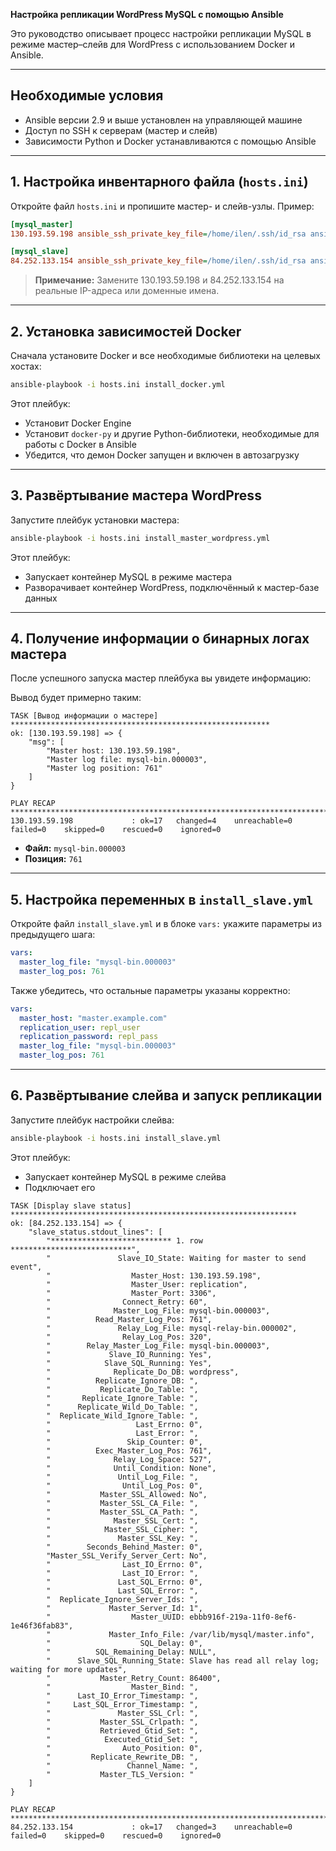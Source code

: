 **Настройка репликации WordPress MySQL с помощью Ansible**

Это руководство описывает процесс настройки репликации MySQL в режиме мастер–слейв для WordPress с использованием Docker и Ansible.

---

## Необходимые условия

- Ansible версии 2.9 и выше установлен на управляющей машине
- Доступ по SSH к серверам (мастер и слейв)
- Зависимости Python и Docker устанавливаются с помощью Ansible

---

## 1. Настройка инвентарного файла (`hosts.ini`)

Откройте файл `hosts.ini` и пропишите мастер- и слейв-узлы. Пример:

```ini
[mysql_master]
130.193.59.198 ansible_ssh_private_key_file=/home/ilen/.ssh/id_rsa ansible_user=ilen

[mysql_slave]
84.252.133.154 ansible_ssh_private_key_file=/home/ilen/.ssh/id_rsa ansible_user=ilen
```

> **Примечание:** Замените 130.193.59.198 и 84.252.133.154 на реальные IP-адреса или доменные имена.

---

## 2. Установка зависимостей Docker

Сначала установите Docker и все необходимые библиотеки на целевых хостах:

```bash
ansible-playbook -i hosts.ini install_docker.yml
```

Этот плейбук:

- Установит Docker Engine
- Установит `docker-py` и другие Python-библиотеки, необходимые для работы с Docker в Ansible
- Убедится, что демон Docker запущен и включен в автозагрузку

---

## 3. Развёртывание мастера WordPress

Запустите плейбук установки мастера:

```bash
ansible-playbook -i hosts.ini install_master_wordpress.yml
```

Этот плейбук:

- Запускает контейнер MySQL в режиме мастера
- Разворачивает контейнер WordPress, подключённый к мастер-базе данных

---

## 4. Получение информации о бинарных логах мастера

После успешного запуска мастер плейбука вы увидете информацию:

Вывод будет примерно таким:

```
TASK [Вывод информации о мастере] **********************************************************
ok: [130.193.59.198] => {
    "msg": [
        "Master host: 130.193.59.198",
        "Master log file: mysql-bin.000003",
        "Master log position: 761"
    ]
}

PLAY RECAP *********************************************************************************
130.193.59.198             : ok=17   changed=4    unreachable=0    failed=0    skipped=0    rescued=0    ignored=0

```

- **Файл:** `mysql-bin.000003`
- **Позиция:** `761`

---

## 5. Настройка переменных в `install_slave.yml`

Откройте файл `install_slave.yml` и в блоке `vars:` укажите параметры из предыдущего шага:

```yaml
vars:
  master_log_file: "mysql-bin.000003"
  master_log_pos: 761
```

Также убедитесь, что остальные параметры указаны корректно:

```yaml
vars:
  master_host: "master.example.com"
  replication_user: repl_user
  replication_password: repl_pass
  master_log_file: "mysql-bin.000003"
  master_log_pos: 761
```

---

## 6. Развёртывание слейва и запуск репликации

Запустите плейбук настройки слейва:

```bash
ansible-playbook -i hosts.ini install_slave.yml
```

Этот плейбук:

- Запускает контейнер MySQL в режиме слейва
- Подключает его

```
TASK [Display slave status] ****************************************************************
ok: [84.252.133.154] => {
    "slave_status.stdout_lines": [
        "*************************** 1. row ***************************",
        "               Slave_IO_State: Waiting for master to send event",
        "                  Master_Host: 130.193.59.198",
        "                  Master_User: replication",
        "                  Master_Port: 3306",
        "                Connect_Retry: 60",
        "              Master_Log_File: mysql-bin.000003",
        "          Read_Master_Log_Pos: 761",
        "               Relay_Log_File: mysql-relay-bin.000002",
        "                Relay_Log_Pos: 320",
        "        Relay_Master_Log_File: mysql-bin.000003",
        "             Slave_IO_Running: Yes",
        "            Slave_SQL_Running: Yes",
        "              Replicate_Do_DB: wordpress",
        "          Replicate_Ignore_DB: ",
        "           Replicate_Do_Table: ",
        "       Replicate_Ignore_Table: ",
        "      Replicate_Wild_Do_Table: ",
        "  Replicate_Wild_Ignore_Table: ",
        "                   Last_Errno: 0",
        "                   Last_Error: ",
        "                 Skip_Counter: 0",
        "          Exec_Master_Log_Pos: 761",
        "              Relay_Log_Space: 527",
        "              Until_Condition: None",
        "               Until_Log_File: ",
        "                Until_Log_Pos: 0",
        "           Master_SSL_Allowed: No",
        "           Master_SSL_CA_File: ",
        "           Master_SSL_CA_Path: ",
        "              Master_SSL_Cert: ",
        "            Master_SSL_Cipher: ",
        "               Master_SSL_Key: ",
        "        Seconds_Behind_Master: 0",
        "Master_SSL_Verify_Server_Cert: No",
        "                Last_IO_Errno: 0",
        "                Last_IO_Error: ",
        "               Last_SQL_Errno: 0",
        "               Last_SQL_Error: ",
        "  Replicate_Ignore_Server_Ids: ",
        "             Master_Server_Id: 1",
        "                  Master_UUID: ebbb916f-219a-11f0-8ef6-1e46f36fab83",
        "             Master_Info_File: /var/lib/mysql/master.info",
        "                    SQL_Delay: 0",
        "          SQL_Remaining_Delay: NULL",
        "      Slave_SQL_Running_State: Slave has read all relay log; waiting for more updates",
        "           Master_Retry_Count: 86400",
        "                  Master_Bind: ",
        "      Last_IO_Error_Timestamp: ",
        "     Last_SQL_Error_Timestamp: ",
        "               Master_SSL_Crl: ",
        "           Master_SSL_Crlpath: ",
        "           Retrieved_Gtid_Set: ",
        "            Executed_Gtid_Set: ",
        "                Auto_Position: 0",
        "         Replicate_Rewrite_DB: ",
        "                 Channel_Name: ",
        "           Master_TLS_Version: "
    ]
}

PLAY RECAP *********************************************************************************
84.252.133.154             : ok=17   changed=3    unreachable=0    failed=0    skipped=0    rescued=0    ignored=0
```